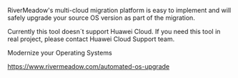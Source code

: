 RiverMeadow's multi-cloud migration platform is easy to implement and will safely upgrade your source OS version as part of the migration.

Currently this tool doesn´t support Huawei Cloud. If you need this tool in real project, please contact Huawei Cloud Support team.


Modernize your Operating Systems

https://www.rivermeadow.com/automated-os-upgrade

